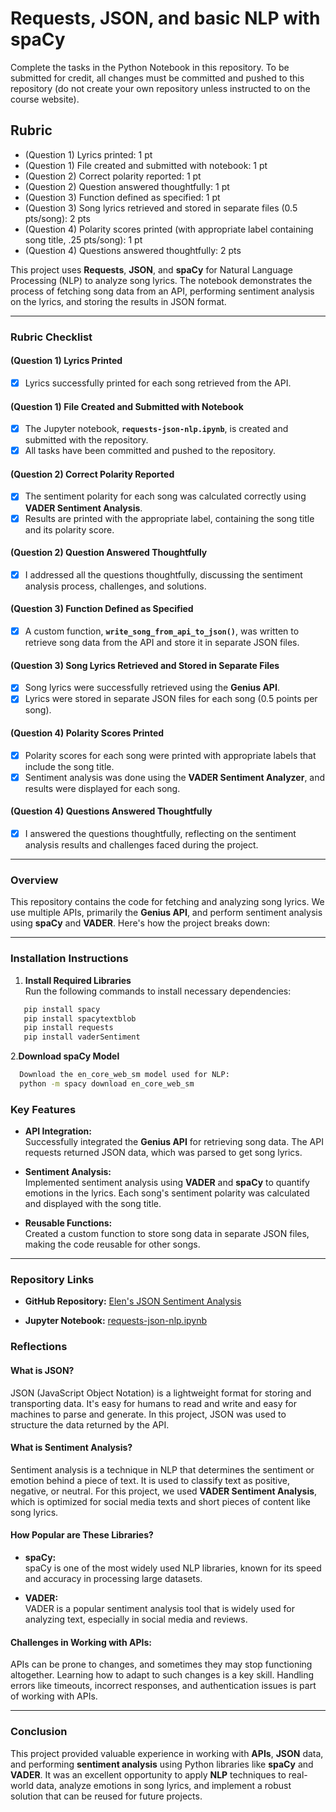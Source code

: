 # Requests, JSON, and basic NLP with spaCy

Complete the tasks in the Python Notebook in this repository.
To be submitted for credit, all changes must be committed and pushed to this repository (do not create your own repository unless instructed to on the course website).

## Rubric

* (Question 1) Lyrics printed: 1 pt
* (Question 1) File created and submitted with notebook: 1 pt
* (Question 2) Correct polarity reported: 1 pt
* (Question 2) Question answered thoughtfully: 1 pt
* (Question 3) Function defined as specified: 1 pt
* (Question 3) Song lyrics retrieved and stored in separate files (0.5 pts/song): 2 pts
* (Question 4) Polarity scores printed (with appropriate label containing song title, .25 pts/song): 1 pt
* (Question 4) Questions answered thoughtfully: 2 pts


This project uses **Requests**, **JSON**, and **spaCy** for Natural Language Processing (NLP) to analyze song lyrics. The notebook demonstrates the process of fetching song data from an API, performing sentiment analysis on the lyrics, and storing the results in JSON format.

---

### Rubric Checklist

#### **(Question 1) Lyrics Printed**
- [x] Lyrics successfully printed for each song retrieved from the API.

#### **(Question 1) File Created and Submitted with Notebook**
- [x] The Jupyter notebook, **`requests-json-nlp.ipynb`**, is created and submitted with the repository.
- [x] All tasks have been committed and pushed to the repository.

#### **(Question 2) Correct Polarity Reported**
- [x] The sentiment polarity for each song was calculated correctly using **VADER Sentiment Analysis**.
- [x] Results are printed with the appropriate label, containing the song title and its polarity score.

#### **(Question 2) Question Answered Thoughtfully**
- [x] I addressed all the questions thoughtfully, discussing the sentiment analysis process, challenges, and solutions.

#### **(Question 3) Function Defined as Specified**
- [x] A custom function, **`write_song_from_api_to_json()`**, was written to retrieve song data from the API and store it in separate JSON files.

#### **(Question 3) Song Lyrics Retrieved and Stored in Separate Files**
- [x] Song lyrics were successfully retrieved using the **Genius API**.
- [x] Lyrics were stored in separate JSON files for each song (0.5 points per song).

#### **(Question 4) Polarity Scores Printed**
- [x] Polarity scores for each song were printed with appropriate labels that include the song title.
- [x] Sentiment analysis was done using the **VADER Sentiment Analyzer**, and results were displayed for each song.

#### **(Question 4) Questions Answered Thoughtfully**
- [x] I answered the questions thoughtfully, reflecting on the sentiment analysis results and challenges faced during the project.

---

### Overview

This repository contains the code for fetching and analyzing song lyrics. We use multiple APIs, primarily the **Genius API**, and perform sentiment analysis using **spaCy** and **VADER**. Here's how the project breaks down:

---

### Installation Instructions

1. **Install Required Libraries**  
   Run the following commands to install necessary dependencies:

```bash
   pip install spacy
   pip install spacytextblob
   pip install requests
   pip install vaderSentiment
```
2.**Download spaCy Model**
```bash
  Download the en_core_web_sm model used for NLP:
  python -m spacy download en_core_web_sm
```
### Key Features

- **API Integration:**  
  Successfully integrated the **Genius API** for retrieving song data. The API requests returned JSON data, which was parsed to get song lyrics.

- **Sentiment Analysis:**  
  Implemented sentiment analysis using **VADER** and **spaCy** to quantify emotions in the lyrics. Each song's sentiment polarity was calculated and displayed with the song title.

- **Reusable Functions:**  
  Created a custom function to store song data in separate JSON files, making the code reusable for other songs.

---

### Repository Links

- **GitHub Repository:** [Elen's JSON Sentiment Analysis](https://github.com/Elen-tesfai/json-sentiment-elen)

- **Jupyter Notebook:** [requests-json-nlp.ipynb](https://github.com/Elen-tesfai/json-sentiment-elen/blob/master/requests-json-nlp.ipynb)

### Reflections

#### What is JSON?
JSON (JavaScript Object Notation) is a lightweight format for storing and transporting data. It's easy for humans to read and write and easy for machines to parse and generate. In this project, JSON was used to structure the data returned by the API.

#### What is Sentiment Analysis?
Sentiment analysis is a technique in NLP that determines the sentiment or emotion behind a piece of text. It is used to classify text as positive, negative, or neutral. For this project, we used **VADER Sentiment Analysis**, which is optimized for social media texts and short pieces of content like song lyrics.

#### How Popular are These Libraries?

- **spaCy:**  
  spaCy is one of the most widely used NLP libraries, known for its speed and accuracy in processing large datasets.

- **VADER:**  
  VADER is a popular sentiment analysis tool that is widely used for analyzing text, especially in social media and reviews.

#### Challenges in Working with APIs:
APIs can be prone to changes, and sometimes they may stop functioning altogether. Learning how to adapt to such changes is a key skill. Handling errors like timeouts, incorrect responses, and authentication issues is part of working with APIs.

---

### Conclusion
This project provided valuable experience in working with **APIs**, **JSON** data, and performing **sentiment analysis** using Python libraries like **spaCy** and **VADER**. It was an excellent opportunity to apply **NLP** techniques to real-world data, analyze emotions in song lyrics, and implement a robust solution that can be reused for future projects.